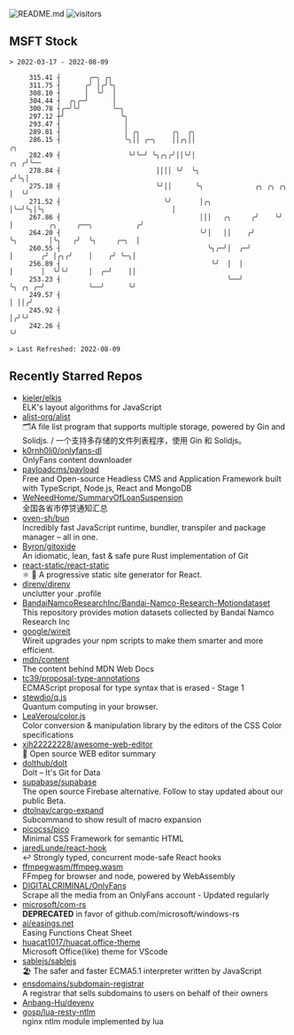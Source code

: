 ![README.md](https://github.com/Gerhut/Gerhut/workflows/README.md/badge.svg)
![visitors](https://visitors.vercel.app/Gerhut/Gerhut?token=8cf69d1f6813d272ef062726b6070c9be4ff72038cfe5a7ded7384a8da65d866)

## MSFT Stock

```
> 2022-03-17 - 2022-08-09

     315.41 ┤       ╭─╮ ╭╮                                                                                       
     311.75 ┤      ╭╯ │╭╯╰╮                                                                                      
     308.10 ┤      │  ╰╯  │                                                                                      
     304.44 ┤  ╭╮╭─╯      │                                                                                      
     300.78 ┤╭─╯╰╯        ╰─╮                                                                                    
     297.12 ┼╯              ╰╮                                                                                   
     293.47 ┤                │                                                                                   
     289.81 ┤                │ ╭╮        ╭╮  ╭╮                                                                  
     286.15 ┤                ╰╮││ ╭─╮    ││╭╮││                                                             ╭╮   
     282.49 ┤                 ╰╯╰─╯ ╰╮╭╮╭╯││╰╯│                                                         ╭╮ ╭╯╰── 
     278.84 ┤                        ││││ ╰╯  ╰╮                                                       ╭╯╰╮│     
     275.18 ┤                        ╰╯││      ╰╮             ╭╮ ╭╮ ╭╮                                 │  ╰╯     
     271.52 ┤                          ╰╯       │╭╮           │╰─╯╰╮│╰╮                                │         
     267.86 ┤                                   │││   ╭╮     ╭╯    ╰╯ │         ╭╮     ╭──╮           ╭╯         
     264.20 ┤                                   ╰╯│   ││    ╭╯        ╰╮        │╰╮   ╭╯  ╰╮     ╭─╮  │          
     260.55 ┤                                     ╰╮╭─╯│  ╭─╯          │       ╭╯ │╭╮╭╯    │    ╭╯ ╰─╮│          
     256.89 ┤                                      ╰╯  │  │            │       │  ╰╯╰╯     │  ╭─╯    ││          
     253.23 ┤                                          ╰──╯            ╰╮ ╭╮ ╭─╯           ╰──╯      ╰╯          
     249.57 ┤                                                           │ ││╭╯                                   
     245.92 ┤                                                           │╭╯╰╯                                    
     242.26 ┤                                                           ╰╯                                       

> Last Refreshed: 2022-08-09
```

## Recently Starred Repos

- [kieler/elkjs](https://github.com/kieler/elkjs)  
  ELK's layout algorithms for JavaScript
- [alist-org/alist](https://github.com/alist-org/alist)  
  🗂️A file list program that supports multiple storage, powered by Gin and Solidjs. / 一个支持多存储的文件列表程序，使用 Gin 和 Solidjs。
- [k0rnh0li0/onlyfans-dl](https://github.com/k0rnh0li0/onlyfans-dl)  
  OnlyFans content downloader
- [payloadcms/payload](https://github.com/payloadcms/payload)  
  Free and Open-source Headless CMS and Application Framework built with TypeScript, Node.js, React and MongoDB
- [WeNeedHome/SummaryOfLoanSuspension](https://github.com/WeNeedHome/SummaryOfLoanSuspension)  
  全国各省市停贷通知汇总
- [oven-sh/bun](https://github.com/oven-sh/bun)  
  Incredibly fast JavaScript runtime, bundler, transpiler and package manager – all in one.
- [Byron/gitoxide](https://github.com/Byron/gitoxide)  
  An idiomatic, lean, fast & safe pure Rust implementation of Git
- [react-static/react-static](https://github.com/react-static/react-static)  
  ⚛️ 🚀 A progressive static site generator for React.
- [direnv/direnv](https://github.com/direnv/direnv)  
  unclutter your .profile
- [BandaiNamcoResearchInc/Bandai-Namco-Research-Motiondataset](https://github.com/BandaiNamcoResearchInc/Bandai-Namco-Research-Motiondataset)  
  This repository provides motion datasets collected by Bandai Namco Research Inc
- [google/wireit](https://github.com/google/wireit)  
  Wireit upgrades your npm scripts to make them smarter and more efficient.
- [mdn/content](https://github.com/mdn/content)  
  The content behind MDN Web Docs
- [tc39/proposal-type-annotations](https://github.com/tc39/proposal-type-annotations)  
  ECMAScript proposal for type syntax that is erased - Stage 1
- [stewdio/q.js](https://github.com/stewdio/q.js)  
  Quantum computing in your browser.
- [LeaVerou/color.js](https://github.com/LeaVerou/color.js)  
  Color conversion & manipulation library by the editors of the CSS Color specifications
- [xjh22222228/awesome-web-editor](https://github.com/xjh22222228/awesome-web-editor)  
  🔨  Open source WEB editor summary
- [dolthub/dolt](https://github.com/dolthub/dolt)  
  Dolt – It's Git for Data
- [supabase/supabase](https://github.com/supabase/supabase)  
  The open source Firebase alternative. Follow to stay updated about our public Beta.
- [dtolnay/cargo-expand](https://github.com/dtolnay/cargo-expand)  
  Subcommand to show result of macro expansion
- [picocss/pico](https://github.com/picocss/pico)  
  Minimal CSS Framework for semantic HTML
- [jaredLunde/react-hook](https://github.com/jaredLunde/react-hook)  
  ↩ Strongly typed, concurrent mode-safe React hooks
- [ffmpegwasm/ffmpeg.wasm](https://github.com/ffmpegwasm/ffmpeg.wasm)  
  FFmpeg for browser and node, powered by WebAssembly
- [DIGITALCRIMINAL/OnlyFans](https://github.com/DIGITALCRIMINAL/OnlyFans)  
  Scrape all the media from an OnlyFans account - Updated regularly
- [microsoft/com-rs](https://github.com/microsoft/com-rs)  
  **DEPRECATED** in favor of github.com/microsoft/windows-rs
- [ai/easings.net](https://github.com/ai/easings.net)  
  Easing Functions Cheat Sheet
- [huacat1017/huacat.office-theme](https://github.com/huacat1017/huacat.office-theme)  
  Microsoft Office(like) theme for VScode
- [sablejs/sablejs](https://github.com/sablejs/sablejs)  
  🏖️ The safer and faster ECMA5.1 interpreter written by JavaScript
- [ensdomains/subdomain-registrar](https://github.com/ensdomains/subdomain-registrar)  
  A registrar that sells subdomains to users on behalf of their owners
- [Anbang-Hu/devenv](https://github.com/Anbang-Hu/devenv)  
- [gosp/lua-resty-ntlm](https://github.com/gosp/lua-resty-ntlm)  
  nginx ntlm module implemented by lua
